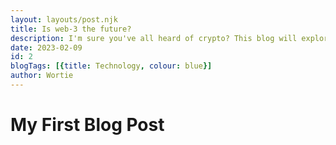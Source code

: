 ```yaml
---
layout: layouts/post.njk
title: Is web-3 the future?
description: I'm sure you've all heard of crypto? This blog will explore the world of web-3 and the good, the bad and the evil ...
date: 2023-02-09
id: 2
blogTags: [{title: Technology, colour: blue}]
author: Wortie
---
```

# My First Blog Post


